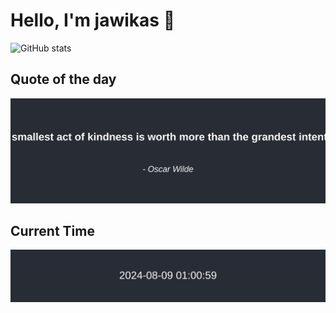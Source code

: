 # Hello, I'm jawikas 👋

![GitHub stats](https://github-readme-stats.vercel.app/api?username=jawikas&show_icons=true&theme=radical)

## Quote of the day
![Quote](https://github.com/jawikas/About/blob/main/quote.svg)

## Current Time
![Time](https://github.com/jawikas/About/blob/main/time.svg)
